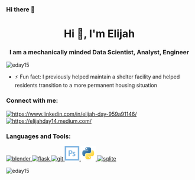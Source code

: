 ### Hi there 👋

<h1 align="center">Hi 👋, I'm Elijah</h1>
<h3 align="center">I am a mechanically minded Data Scientist, Analyst, Engineer</h3>

<p align="left"> <img src="https://komarev.com/ghpvc/?username=eday15&label=Profile%20views&color=0e75b6&style=flat" alt="eday15" /> </p>

- ⚡ Fun fact: I previously helped maintain a shelter facility and helped residents transition to a more permanent housing situation

<h3 align="left">Connect with me:</h3>
<p align="left">
<a href="https://linkedin.com/in/https://www.linkedin.com/in/elijah-day-959a91146/" target="blank"><img align="center" src="https://raw.githubusercontent.com/rahuldkjain/github-profile-readme-generator/master/src/images/icons/Social/linked-in-alt.svg" alt="https://www.linkedin.com/in/elijah-day-959a91146/" height="30" width="40" /></a>
<a href="https://medium.com/https://elijahday14.medium.com/" target="blank"><img align="center" src="https://raw.githubusercontent.com/rahuldkjain/github-profile-readme-generator/master/src/images/icons/Social/medium.svg" alt="https://elijahday14.medium.com/" height="30" width="40" /></a>
</p>

<h3 align="left">Languages and Tools:</h3>
<p align="left"> <a href="https://www.blender.org/" target="_blank" rel="noreferrer"> <img src="https://download.blender.org/branding/community/blender_community_badge_white.svg" alt="blender" width="40" height="40"/> </a> <a href="https://flask.palletsprojects.com/" target="_blank" rel="noreferrer"> <img src="https://www.vectorlogo.zone/logos/pocoo_flask/pocoo_flask-icon.svg" alt="flask" width="40" height="40"/> </a> <a href="https://git-scm.com/" target="_blank" rel="noreferrer"> <img src="https://www.vectorlogo.zone/logos/git-scm/git-scm-icon.svg" alt="git" width="40" height="40"/> </a> <a href="https://www.photoshop.com/en" target="_blank" rel="noreferrer"> <img src="https://raw.githubusercontent.com/devicons/devicon/master/icons/photoshop/photoshop-line.svg" alt="photoshop" width="40" height="40"/> </a> <a href="https://www.python.org" target="_blank" rel="noreferrer"> <img src="https://raw.githubusercontent.com/devicons/devicon/master/icons/python/python-original.svg" alt="python" width="40" height="40"/> </a> <a href="https://www.sqlite.org/" target="_blank" rel="noreferrer"> <img src="https://www.vectorlogo.zone/logos/sqlite/sqlite-icon.svg" alt="sqlite" width="40" height="40"/> </a> </p>

<p><img align="center" src="https://github-readme-stats.vercel.app/api/top-langs?username=eday15&show_icons=true&locale=en&layout=compact" alt="eday15" /></p>
